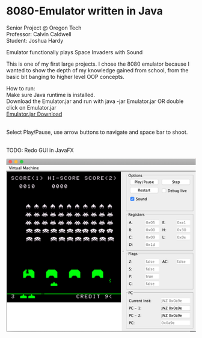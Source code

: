 # 8080-Emulator written in Java
Senior Project @ Oregon Tech<br>
Professor: Calvin Caldwell<br>
Student: Joshua Hardy<br>

Emulator functionally plays Space Invaders with Sound

This is one of my first large projects. I chose the 8080 emulator because I wanted to show the depth
of my knowledge gained from school, from the basic bit banging to higher level OOP concepts.

How to run:<br>
Make sure Java runtime is installed.<br>
Download the Emulator.jar and run with java -jar Emulator.jar OR double click on Emulator.jar<br>
<a href="https://github.com/jshardy/8080-Emulator/blob/master/Emulator.jar" download>Emulator.jar Download</a> 

 <br>Select Play/Pause, use arrow buttons to navigate and space bar to shoot.
    
<br>TODO: Redo GUI in JavaFX

<img src="Space%20Invaders%20Emulator.png"/>
